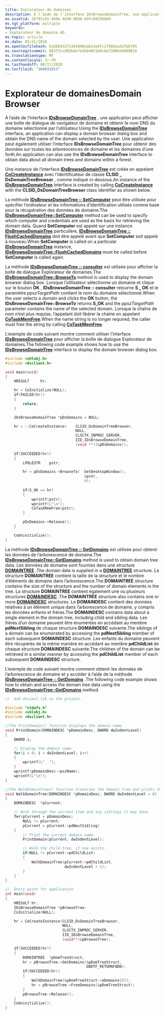 ```yaml
---
title: Explorateur de domaines
description: À l’aide de l’interface IDsBrowseDomainTree, une application peut afficher une boîte de dialogue de navigateur de domaine et obtenir le nom DNS du domaine sélectionné par l’utilisateur.
ms.assetid: 26793c61-469e-4e99-9056-b9fc04336b69
ms.tgt_platform: multiple
keywords:
- Explorateur de domaine AD
ms.topic: article
ms.date: 05/31/2018
ms.openlocfilehash: b16bb932f14544902ab24e8fc1f50daa327bb705
ms.sourcegitcommit: 803f3ccd65bdefe36bd851b9c6e7280be9489016
ms.translationtype: MT
ms.contentlocale: fr-FR
ms.lasthandoff: 08/17/2020
ms.locfileid: "104031013"
---
```

# <a name="domain-browser"></a><span data-ttu-id="089e2-104">Explorateur de domaines</span><span class="sxs-lookup"><span data-stu-id="089e2-104">Domain Browser</span></span>

<span data-ttu-id="089e2-105">À l’aide de l’interface [**IDsBrowseDomainTree**](/windows/win32/api/dsclient/nn-dsclient-idsbrowsedomaintree) , une application peut afficher une boîte de dialogue de navigateur de domaine et obtenir le nom DNS du domaine sélectionné par l’utilisateur.</span><span class="sxs-lookup"><span data-stu-id="089e2-105">Using the [**IDsBrowseDomainTree**](/windows/win32/api/dsclient/nn-dsclient-idsbrowsedomaintree) interface, an application can display a domain browser dialog box and obtain the DNS name of the domain selected by the user.</span></span> <span data-ttu-id="089e2-106">Une application peut également utiliser l’interface **IDsBrowseDomainTree** pour obtenir des données sur toutes les arborescences de domaine et les domaines d’une forêt.</span><span class="sxs-lookup"><span data-stu-id="089e2-106">An application can also use the **IDsBrowseDomainTree** interface to obtain data about all domain trees and domains within a forest.</span></span>

<span data-ttu-id="089e2-107">Une instance de l’interface [**IDsBrowseDomainTree**](/windows/win32/api/dsclient/nn-dsclient-idsbrowsedomaintree) est créée en appelant [**CoCreateInstance**](/windows/win32/api/combaseapi/nf-combaseapi-cocreateinstance) avec l’identificateur de classe **CLSID \_ DsDomainTreeBrowser** , comme indiqué ci-dessous.</span><span class="sxs-lookup"><span data-stu-id="089e2-107">An instance of the [**IDsBrowseDomainTree**](/windows/win32/api/dsclient/nn-dsclient-idsbrowsedomaintree) interface is created by calling [**CoCreateInstance**](/windows/win32/api/combaseapi/nf-combaseapi-cocreateinstance) with the **CLSID\_DsDomainTreeBrowser** class identifier as shown below.</span></span>

<span data-ttu-id="089e2-108">La méthode [**IDsBrowseDomainTree :: SetComputer**](/windows/win32/api/dsclient/nf-dsclient-idsbrowsedomaintree-setcomputer) peut être utilisée pour spécifier l’ordinateur et les informations d’identification utilisés comme base pour la récupération des données de domaine.</span><span class="sxs-lookup"><span data-stu-id="089e2-108">The [**IDsBrowseDomainTree::SetComputer**](/windows/win32/api/dsclient/nf-dsclient-idsbrowsedomaintree-setcomputer) method can be used to specify which computer and credentials are used as the basis for retrieving the domain data.</span></span> <span data-ttu-id="089e2-109">Quand **SetComputer** est appelé sur une instance [**IDsBrowseDomainTree**](/windows/win32/api/dsclient/nn-dsclient-idsbrowsedomaintree) particulière, [**IDsBrowseDomainTree :: FlushCachedDomains**](/windows/win32/api/dsclient/nf-dsclient-idsbrowsedomaintree-flushcacheddomains) doit être appelé avant que **SetComputer** soit appelé à nouveau.</span><span class="sxs-lookup"><span data-stu-id="089e2-109">When **SetComputer** is called on a particular [**IDsBrowseDomainTree**](/windows/win32/api/dsclient/nn-dsclient-idsbrowsedomaintree) instance, [**IDsBrowseDomainTree::FlushCachedDomains**](/windows/win32/api/dsclient/nf-dsclient-idsbrowsedomaintree-flushcacheddomains) must be called before **SetComputer** is called again.</span></span>

<span data-ttu-id="089e2-110">La méthode [**IDsBrowseDomainTree :: consulter**](/windows/win32/api/dsclient/nf-dsclient-idsbrowsedomaintree-browseto) est utilisée pour afficher la boîte de dialogue Explorateur de domaines.</span><span class="sxs-lookup"><span data-stu-id="089e2-110">The [**IDsBrowseDomainTree::BrowseTo**](/windows/win32/api/dsclient/nf-dsclient-idsbrowsedomaintree-browseto) method is used to display the domain browser dialog box.</span></span> <span data-ttu-id="089e2-111">Lorsque l’utilisateur sélectionne un domaine et clique sur le bouton **OK** , **IDsBrowseDomainTree :: consulter** retourne **S \_ OK** et le paramètre *ppszTargetPath* contient le nom du domaine sélectionné.</span><span class="sxs-lookup"><span data-stu-id="089e2-111">When the user selects a domain and clicks the **OK** button, the **IDsBrowseDomainTree::BrowseTo** returns **S\_OK** and the *ppszTargetPath* parameter contains the name of the selected domain.</span></span> <span data-ttu-id="089e2-112">Lorsque la chaîne de nom n’est plus requise, l’appelant doit libérer la chaîne en appelant [**CoTaskMemFree**](/windows/win32/api/combaseapi/nf-combaseapi-cotaskmemfree).</span><span class="sxs-lookup"><span data-stu-id="089e2-112">When the name string is no longer required, the caller must free the string by calling [**CoTaskMemFree**](/windows/win32/api/combaseapi/nf-combaseapi-cotaskmemfree).</span></span>

<span data-ttu-id="089e2-113">L’exemple de code suivant montre comment utiliser l’interface [**IDsBrowseDomainTree**](/windows/win32/api/dsclient/nn-dsclient-idsbrowsedomaintree) pour afficher la boîte de dialogue Explorateur de domaines.</span><span class="sxs-lookup"><span data-stu-id="089e2-113">The following code example shows how to use the [**IDsBrowseDomainTree**](/windows/win32/api/dsclient/nn-dsclient-idsbrowsedomaintree) interface to display the domain browser dialog box.</span></span>


```C++
#include <shlobj.h>
#include <dsclient.h>

void main(void)
{
    HRESULT     hr;

    hr = CoInitialize(NULL);
    if(FAILED(hr)) 
    {
        return;
    }

    IDsBrowseDomainTree *pDsDomains = NULL;

    hr = ::CoCreateInstance(    CLSID_DsDomainTreeBrowser,
                                NULL,
                                CLSCTX_INPROC_SERVER,
                                IID_IDsBrowseDomainTree,
                                (void **)(&pDsDomains));
    
    if(SUCCEEDED(hr))
    {
        LPOLESTR    pstr;        

        hr = pDsDomains->BrowseTo(  GetDesktopWindow(),
                                    &pstr,
                                    0);
        
        if(S_OK == hr)
        {
            wprintf(pstr);
            wprintf(L"\n");
            CoTaskMemFree(pstr);
        }

        pDsDomains->Release();
    }

    CoUninitialize();
}
```



<span data-ttu-id="089e2-114">La méthode [**IDsBrowseDomainTree :: GetDomains**](/windows/win32/api/dsclient/nf-dsclient-idsbrowsedomaintree-getdomains) est utilisée pour obtenir les données de l’arborescence de domaine.</span><span class="sxs-lookup"><span data-stu-id="089e2-114">The [**IDsBrowseDomainTree::GetDomains**](/windows/win32/api/dsclient/nf-dsclient-idsbrowsedomaintree-getdomains) method is used to obtain domain tree data.</span></span> <span data-ttu-id="089e2-115">Les données de domaine sont fournies dans une structure [**DOMAINTREE**](/windows/desktop/api/Dsclient/ns-dsclient-domain_tree) .</span><span class="sxs-lookup"><span data-stu-id="089e2-115">The domain data is supplied in a [**DOMAINTREE**](/windows/desktop/api/Dsclient/ns-dsclient-domain_tree) structure.</span></span> <span data-ttu-id="089e2-116">La structure **DOMAINTREE** contient la taille de la structure et le nombre d’éléments de domaine dans l’arborescence.</span><span class="sxs-lookup"><span data-stu-id="089e2-116">The **DOMAINTREE** structure contains the size of the structure and the number of domain elements in the tree.</span></span> <span data-ttu-id="089e2-117">La structure **DOMAINTREE** contient également une ou plusieurs structures [**DOMAINDESC**](/windows/desktop/api/Dsclient/ns-dsclient-domaindesc) .</span><span class="sxs-lookup"><span data-stu-id="089e2-117">The **DOMAINTREE** structure also contains one or more [**DOMAINDESC**](/windows/desktop/api/Dsclient/ns-dsclient-domaindesc) structures.</span></span> <span data-ttu-id="089e2-118">Le **DOMAINDESC** contient des données relatives à un élément unique dans l’arborescence de domaine, y compris les données enfants et frères.</span><span class="sxs-lookup"><span data-stu-id="089e2-118">The **DOMAINDESC** contains data about a single element in the domain tree, including child and sibling data.</span></span> <span data-ttu-id="089e2-119">Les frères d’un domaine peuvent être énumérées en accédant au membre **pdNextSibling** de chaque structure **DOMAINDESC** suivante.</span><span class="sxs-lookup"><span data-stu-id="089e2-119">The siblings of a domain can be enumerated by accessing the **pdNextSibling** member of each subsequent **DOMAINDESC** structure.</span></span> <span data-ttu-id="089e2-120">Les enfants du domaine peuvent être récupérés de la même manière en accédant au membre **pdChildList** de chaque structure **DOMAINDESC** suivante.</span><span class="sxs-lookup"><span data-stu-id="089e2-120">The children of the domain can be retrieved in a similar manner by accessing the **pdChildList** member of each subsequent **DOMAINDESC** structure.</span></span>

<span data-ttu-id="089e2-121">L’exemple de code suivant montre comment obtenir les données de l’arborescence de domaine et y accéder à l’aide de la méthode [**IDsBrowseDomainTree :: GetDomains**](/windows/win32/api/dsclient/nf-dsclient-idsbrowsedomaintree-getdomains) .</span><span class="sxs-lookup"><span data-stu-id="089e2-121">The following code example shows how to obtain and access the domain tree data using the [**IDsBrowseDomainTree::GetDomains**](/windows/win32/api/dsclient/nf-dsclient-idsbrowsedomaintree-getdomains) method.</span></span>


```C++
//  Add dsuiext.lib to the project.

#include "stdafx.h"
#include <shlobj.h>
#include <dsclient.h>

//The PrintDomain() function displays the domain name
void PrintDomain(DOMAINDESC *pDomainDesc, DWORD dwIndentLevel)
{
    DWORD i;

    // Display the domain name.
    for(i = 0; i < dwIndentLevel; i++)
    {
        wprintf(L"  ");
    }
    wprintf(pDomainDesc->pszName);
    wprintf(L"\n");
}

//The WalkDomainTree() function traverses the domain tree and prints the current domain name
void WalkDomainTree(DOMAINDESC *pDomainDesc, DWORD dwIndentLevel = 0)
{
    DOMAINDESC  *pCurrent;

    // Walk through the current item and any siblings it may have.
    for(pCurrent = pDomainDesc; 
        NULL != pCurrent; 
        pCurrent = pCurrent->pdNextSibling)
    {
        // Print the current domain name.
        PrintDomain(pCurrent, dwIndentLevel);

        // Walk the child tree, if one exists.
        if(NULL != pCurrent->pdChildList)
        {
            WalkDomainTree(pCurrent->pdChildList, 
                           dwIndentLevel + 1);
        }
    }
}

//  Entry point for application
int main(void)
{
    HRESULT hr;
    IDsBrowseDomainTree *pBrowseTree;
    CoInitialize(NULL);

    hr = CoCreateInstance(CLSID_DsDomainTreeBrowser,
                          NULL,
                          CLSCTX_INPROC_SERVER,
                          IID_IDsBrowseDomainTree,
                          (void**)&pBrowseTree);

    if(SUCCEEDED(hr))
    {
        DOMAINTREE  *pDomTreeStruct;
        hr = pBrowseTree->GetDomains(&pDomTreeStruct, 
                                     DBDTF_RETURNFQDN);
        if(SUCCEEDED(hr))
        {
            WalkDomainTree(&pDomTreeStruct->aDomains[0]);
            hr = pBrowseTree->FreeDomains(&pDomTreeStruct);
        }
        pBrowseTree->Release();
    }
    CoUninitialize();
}
```



 

 